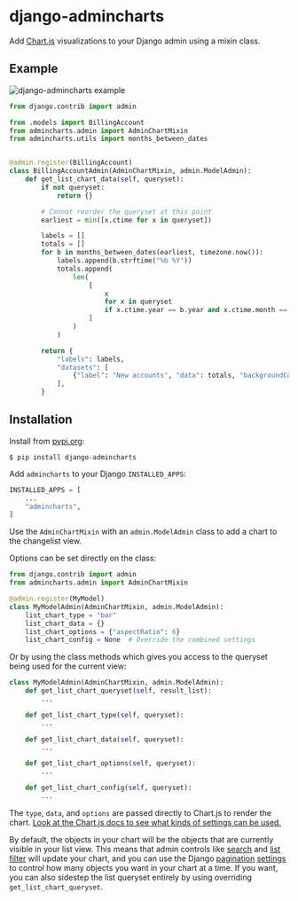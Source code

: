 # django-admincharts

Add [Chart.js](https://www.chartjs.org/docs/latest/) visualizations to your Django admin using a mixin class.

## Example

![django-admincharts example](https://user-images.githubusercontent.com/649496/124196798-c3ccee80-da92-11eb-9c2a-c0f94171d071.png)

```python
from django.contrib import admin

from .models import BillingAccount
from admincharts.admin import AdminChartMixin
from admincharts.utils import months_between_dates


@admin.register(BillingAccount)
class BillingAccountAdmin(AdminChartMixin, admin.ModelAdmin):
    def get_list_chart_data(self, queryset):
        if not queryset:
            return {}

        # Cannot reorder the queryset at this point
        earliest = min([x.ctime for x in queryset])

        labels = []
        totals = []
        for b in months_between_dates(earliest, timezone.now()):
            labels.append(b.strftime("%b %Y"))
            totals.append(
                len(
                    [
                        x
                        for x in queryset
                        if x.ctime.year == b.year and x.ctime.month == b.month
                    ]
                )
            )

        return {
            "labels": labels,
            "datasets": [
                {"label": "New accounts", "data": totals, "backgroundColor": "#79aec8"},
            ],
        }
```

## Installation

Install from [pypi.org](https://pypi.org/project/django-admincharts/):

```console
$ pip install django-admincharts
```

Add `admincharts` to your Django `INSTALLED_APPS`:

```python
INSTALLED_APPS = [
    ...
    "admincharts",
]
```

Use the `AdminChartMixin` with an `admin.ModelAdmin` class to add a chart to the changelist view.

Options can be set directly on the class:

```python
from django.contrib import admin
from admincharts.admin import AdminChartMixin

@admin.register(MyModel)
class MyModelAdmin(AdminChartMixin, admin.ModelAdmin):
    list_chart_type = "bar"
    list_chart_data = {}
    list_chart_options = {"aspectRatio": 6}
    list_chart_config = None  # Override the combined settings
```

Or by using the class methods which gives you access to the queryset being used for the current view:

```python
class MyModelAdmin(AdminChartMixin, admin.ModelAdmin):
    def get_list_chart_queryset(self, result_list):
        ...

    def get_list_chart_type(self, queryset):
        ...

    def get_list_chart_data(self, queryset):
        ...

    def get_list_chart_options(self, queryset):
        ...

    def get_list_chart_config(self, queryset):
        ...
```

The `type`, `data`, and `options` are passed directly to Chart.js to render the chart.
[Look at the Chart.js docs to see what kinds of settings can be used.](https://www.chartjs.org/docs/latest/configuration/)

By default, the objects in your chart will be the objects that are currently visible in your list view.
This means that admin controls like [search](https://docs.djangoproject.com/en/3.2/ref/contrib/admin/#django.contrib.admin.ModelAdmin.search_fields) and [list filter](https://docs.djangoproject.com/en/3.2/ref/contrib/admin/#django.contrib.admin.ModelAdmin.list_filter) will update your chart,
and you can use the Django [pagination](https://docs.djangoproject.com/en/3.2/ref/contrib/admin/#django.contrib.admin.ModelAdmin.list_per_page) [settings](https://docs.djangoproject.com/en/3.2/ref/contrib/admin/#django.contrib.admin.ModelAdmin.list_max_show_all) to control how many objects you want in your chart at a time.
If you want, you can also sidestep the list queryset entirely by using overriding `get_list_chart_queryset`.
